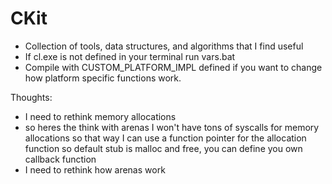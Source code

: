 # CKit

- Collection of tools, data structures, and algorithms that I find useful
- If cl.exe is not defined in your terminal run vars.bat
- Compile with CUSTOM_PLATFORM_IMPL defined if you want to change how platform specific functions work.

Thoughts:
 - I need to rethink memory allocations
 - so heres the think with arenas I won't have tons of syscalls for memory allocations so that way I can use a function pointer for the allocation function so default stub is malloc and free, you can define you own callback function
 - I need to rethink how arenas work


